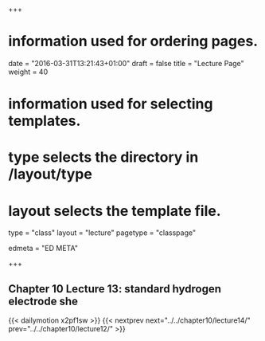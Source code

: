 +++
# information used for ordering pages.
date = "2016-03-31T13:21:43+01:00"
draft = false
title = "Lecture Page"
weight = 40

# information used for selecting templates.
# type selects the directory in /layout/type
# layout selects the template file.

type   = "class"
layout = "lecture"
pagetype = "classpage"





edmeta = "ED META"

+++
## Chapter 10 Lecture 13: standard hydrogen electrode she
{{< dailymotion x2pf1sw >}}
{{< nextprev next="../../chapter10/lecture14/"     prev="../../chapter10/lecture12/"  >}}

